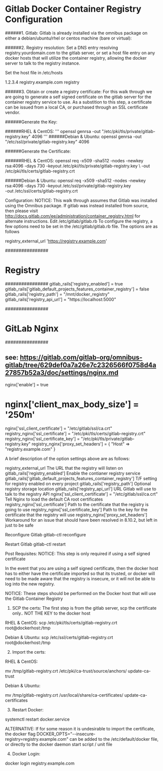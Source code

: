 # Gitlab Docker Container Registry Configuration
######1. Gitlab:
Gitlab is already installed via the omnibus package on either a debian/ubuntu/rhel or centos machine (bare or virtual):

######2. Registry resolution:
Set a DNS entry resolving registry.yourdomain.com to the gitlab server, or set a host file entry on any docker hosts that will utilize the container registry, allowing the docker server to talk to the registry instance.

Set the host file in /etc/hosts

  1.2.3.4     registry.example.com registry

######3. Obtain or create a registry certificate:
For this walk through we are going to generate a self signed certificate on the gitlab server for the container registry service to use. As a substition to this step, a certificate can be issued from a local CA, or purchased through an SSL certificate vendor.

######Generate the Key:

######RHEL & CentOS:
'''
openssl genrsa -out "/etc/pki/tls/private/gitlab-registry.key" 4096
'''
######Debian & Ubuntu:
openssl genrsa -out "/etc/ssl/private/gitlab-registry.key" 4096

######Generate the Certificate:

######RHEL & CentOS:
openssl req -x509 -sha512 -nodes -newkey rsa:4096 -days 730 -keyout /etc/pki/tls/private/gitlab-registry.key \ 
  -out /etc/pki/tls/certs/gitlab-registry.crt

######Debian  & Ubuntu:
openssl req -x509 -sha512 -nodes -newkey rsa:4096 -days 730 -keyout /etc/ssl/private/gitlab-registry.key \
-out /etc/ssl/certs/gitlab-registry.crt


Configuration:
NOTICE:
This walk through assumes that Gitlab was installed using the Omnibus package. If gitlab was instead installed from source,
then please visit http://docs.gitlab.com/ee/administration/container_registry.html for alternate instructions.
Edit /etc/gitlab/gitlab.rb
To configure the registry, a few options need to be set in the /etc/gitlab/gitlab.rb file. The options are as follows

registry_external_url 'https://registry.example.com'

################
# Registry     #
################
gitlab_rails['registry_enabled'] = true
gitlab_rails['gitlab_default_projects_features_container_registry'] = false
gitlab_rails['registry_path'] = "/mnt/docker_registry"
gitlab_rails['registry_api_url'] = "https://localhost:5000"

################
# GitLab Nginx #
################
## see: https://gitlab.com/gitlab-org/omnibus-gitlab/tree/629def0a7a26e7c2326566f0758d4a27857b52a3/doc/settings/nginx.md

nginx['enable'] = true
# nginx['client_max_body_size'] = '250m'
nginx['ssl_client_certificate'] = "/etc/gitlab/ssl/ca.crt"
registry_nginx['ssl_certificate'] = "/etc/pki/tls/certs/gitlab-registry.crt"
registry_nginx['ssl_certificate_key'] = "/etc/pki/tls/private/gitlab-registry.key"
registry_nginx['proxy_set_headers'] = { "Host" => "registry.example.com" }


A brief description of the option settings above are as follows:

registry_external_url	The URL that the registry will listen on
gitlab_rails['registry_enabled']	Enable the contianer registry service
gitlab_rails['gitlab_default_projects_features_container_registry']	T/F setting for registry enabled on every project
gitlab_rails['registry_path']	Optional registry storage location
gitlab_rails['registry_api_url']	URL Gitlab will use to talk to the registry API
nginx['ssl_client_certificate'] = "/etc/gitlab/ssl/ca.crt"	Tell Nginx to load the default CA root certificates
registry_nginx['ssl_certificate']	Path to the certificate that the registry is going to use
registry_nginx['ssl_certificate_key']	Path to the key for the certificate that the registry will use
registry_nginx['proxy_set_headers']	Workaround for an issue that should have been resolved in 8.10.2, but left in just to be safe

Reconfigure Gitlab
gitlab-ctl reconfigure

Restart Gitlab
gitlab-ctl restart

Post Requisites:
NOTICE:
This step is only required if using a self signed certificate

In the event that you are using a self signed certificate, then the docker host has to either have the certificate imported so that its trusted, or docker will need to be made aware that the registry is insecure, or it will not be able to log into the new registry.

NOTICE:
These steps should be performed on the Docker host that will use the Gitlab Container Registry

1. SCP the certs:
The first step is from the gitlab server, scp the certificate only.. NOT THE KEY to the docker host

RHEL & CentOS:
scp /etc/pki/tls/certs/gitlab-registry.crt root@dockerhost:/tmp

Debian & Ubuntu:
scp /etc/ssl/certs/gitlab-registry.crt root@dockerhost:/tmp

2. Import the certs:

RHEL &  CentOS:

mv /tmp/gitlab-registry.crt /etc/pki/ca-trust/source/anchors/
update-ca-trust


Debian & Ubuntu:

mv /tmp/gitlab-registry.crt /usr/local/share/ca-certificates/
update-ca-certificates

3.  Restart Docker:

systemctl restart docker.service

ALTERNATIVE:
If for some reason it is undesirable to import the certificate, the docker flag DOCKER_OPTS="--insecure-registry=registry.example.com" can be added to the /etc/default/docker file, or directly to the docker daemon start script / unit file

4.  Docker Login:

docker login registry.example.com
